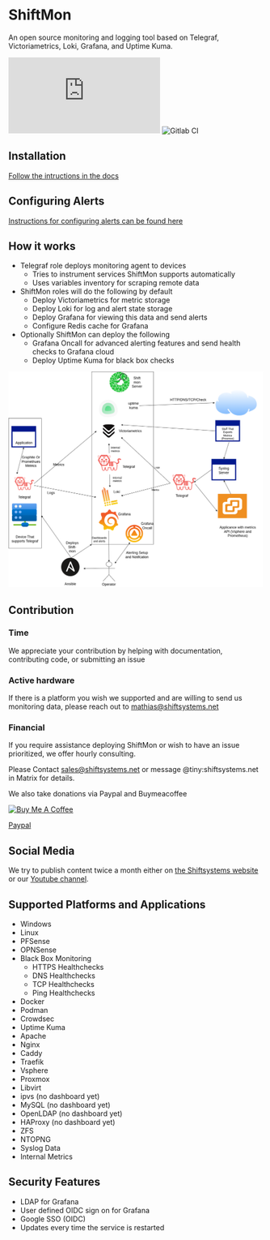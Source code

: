# ShiftMon

An open source monitoring and logging tool based on Telegraf, Victoriametrics, Loki, Grafana, and Uptime Kuma.

![matrix room](https://img.shields.io/matrix/shiftsystems:matrix.org)
![Gitlab CI](https://img.shields.io/gitlab/pipeline-status/shiftsystems/shift-rmm?branch=main)


## Installation
[Follow the intructions in the docs](docs/Install.md)

## Configuring Alerts
[Instructions for configuring alerts can be found here](docs/Alerting.md)

## How it works
* Telegraf role deploys monitoring agent to devices
  * Tries to instrument services ShiftMon supports automatically
  * Uses variables inventory for scraping remote data
* ShiftMon roles will do the following by default
  * Deploy Victoriametrics for metric storage
  * Deploy Loki for log and alert state storage
  * Deploy Grafana for viewing this data and send alerts
  * Configure Redis cache for Grafana
* Optionally ShiftMon can deploy the following
  * Grafana Oncall for advanced alerting features and send health checks to Grafana cloud
  * Deploy Uptime Kuma for black box checks

![Network Diagram](/docs/images/shift-mon-diagram.png)

## Contribution

### Time 
We appreciate your contribution by helping with documentation, contributing code, or submitting an issue

### Active hardware
If there is a platform you wish we supported and are willing to send us monitoring data, please reach out to mathias@shiftsystems.net

### Financial 
If you require assistance deploying ShiftMon or wish to have an issue prioritized, we offer hourly consulting.

Please Contact sales@shiftsystems.net or message @tiny:shiftsystems.net in Matrix for details.

We also take donations via Paypal and Buymeacoffee 

<a href="https://www.buymeacoffee.com/shiftsystems" target="_blank"><img src="https://cdn.buymeacoffee.com/buttons/v2/default-yellow.png" alt="Buy Me A Coffee" style="height: 60px !important;width: 217px !important;" ></a>

[Paypal](https://www.paypal.com/donate?hosted_button_id=384786R5ULJRC)


## Social Media

We try to publish content twice a month either on [the Shiftsystems website](https://shiftsystems.net) or our [Youtube channel](https://www.youtube.com/channel/UCO2EZwVPok3Plop3ekonf7A).
 
## Supported Platforms and Applications
* Windows
* Linux
* PFSense
* OPNSense
* Black Box Monitoring
  * HTTPS Healthchecks
  * DNS Healthchecks
  * TCP Healthchecks
  * Ping Healthchecks
* Docker
* Podman
* Crowdsec
* Uptime Kuma
* Apache
* Nginx
* Caddy
* Traefik
* Vsphere
* Proxmox
* Libvirt
* ipvs (no dashboard yet)
* MySQL (no dashboard yet)
* OpenLDAP (no dashboard yet)
* HAProxy (no dashboard yet)
* ZFS
* NTOPNG
* Syslog Data
* Internal Metrics

## Security Features
* LDAP for Grafana
* User defined OIDC sign on for Grafana
* Google SSO (OIDC)
* Updates every time the service is restarted